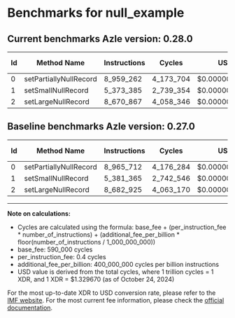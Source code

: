 # Benchmarks for null_example

## Current benchmarks Azle version: 0.28.0

| Id  | Method Name            | Instructions | Cycles    | USD           | USD/Million Calls | Change                             |
| --- | ---------------------- | ------------ | --------- | ------------- | ----------------- | ---------------------------------- |
| 0   | setPartiallyNullRecord | 8_959_262    | 4_173_704 | $0.0000055496 | $5.54             | <font color="green">-6_450</font>  |
| 1   | setSmallNullRecord     | 5_373_385    | 2_739_354 | $0.0000036424 | $3.64             | <font color="green">-7_980</font>  |
| 2   | setLargeNullRecord     | 8_670_867    | 4_058_346 | $0.0000053963 | $5.39             | <font color="green">-12_058</font> |

## Baseline benchmarks Azle version: 0.27.0

| Id  | Method Name            | Instructions | Cycles    | USD           | USD/Million Calls |
| --- | ---------------------- | ------------ | --------- | ------------- | ----------------- |
| 0   | setPartiallyNullRecord | 8_965_712    | 4_176_284 | $0.0000055531 | $5.55             |
| 1   | setSmallNullRecord     | 5_381_365    | 2_742_546 | $0.0000036467 | $3.64             |
| 2   | setLargeNullRecord     | 8_682_925    | 4_063_170 | $0.0000054027 | $5.40             |

---

**Note on calculations:**

- Cycles are calculated using the formula: base_fee + (per_instruction_fee \* number_of_instructions) + (additional_fee_per_billion \* floor(number_of_instructions / 1_000_000_000))
- base_fee: 590_000 cycles
- per_instruction_fee: 0.4 cycles
- additional_fee_per_billion: 400_000_000 cycles per billion instructions
- USD value is derived from the total cycles, where 1 trillion cycles = 1 XDR, and 1 XDR = $1.329670 (as of October 24, 2024)

For the most up-to-date XDR to USD conversion rate, please refer to the [IMF website](https://www.imf.org/external/np/fin/data/rms_sdrv.aspx).
For the most current fee information, please check the [official documentation](https://internetcomputer.org/docs/current/developer-docs/gas-cost#execution).
